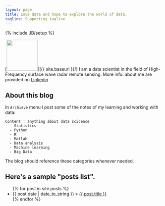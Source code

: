 ```yaml
---
layout: page
title: Love data and hope to explore the world of data.
tagline: Supporting tagline
---
```

{% include JB/setup %}


[<img src="{{ site.baseurl }}/assets/mylogo.png" style="width: 100px;"/>]({{ site.baseurl }}/)
I am a data scientist in the field of High-Frequency surface wave radar remote sensing. More info. about me are provided on [Linkedin](https://ca.linkedin.com/in/wei-may-wang-96364315)

## About this blog

In `Archieve` menu I post some of the notes of my learning and working with data:
    
    Content : anything about data scicence 
      - Statistics 
      - Python
      - R 
      - Matlab
      - Data analysis
      - Machine learning
      - Big Data

The blog should reference these categories whenever needed.
    
## Here's a sample "posts list".

<ul class="posts">
  {% for post in site.posts %}
    <li><span>{{ post.date | date_to_string }}</span> &raquo; <a href="{{ BASE_PATH }}{{ post.url }}">{{ post.title }}</a></li>
  {% endfor %}
</ul>




